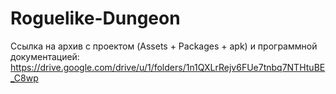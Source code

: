 # Roguelike-Dungeon
Ссылка на архив с проектом (Assets + Packages + apk) и программной документацией:
https://drive.google.com/drive/u/1/folders/1n1QXLrRejv6FUe7tnbq7NTHtuBE_C8wp
